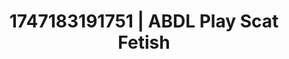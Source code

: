 ---
categories:
- Obedience kink
- Subtle kink
- Artistic nudes
- Pegging play
- Intimate POV
image: /assets/images/1747183191751.jpg
layout: post
seo:
  description: Featured content with high-quality ABDL Play, Scat Fetish. HD images
    available.
  keywords: ABDL Play, Scat Fetish
  og_image: /assets/images/1747183191751.jpg
  schema_type: VisualArtwork
tags:
- ABDL Play
- '#1747183191751'
- Scat Fetish
title: 1747183191751 | ABDL Play Scat Fetish
---